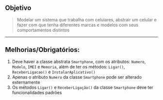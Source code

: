 ## Objetivo
> Modelar um sistema que trabalha com celulares, abstrair um celular e fazer com que tenha diferentes 
marcas e modelos com seus comportamentos distintos

---

## Melhorias/Obrigatórios:

1. Deve haver a classe abstrata `Smartphone`, com os atributos: `Numero`, `Modelo`, `IMEI` e `Memoria`, além de ter os métodos: `Ligar()`, `ReceberLigacao()` e `InstalarAplicativo()`
2. Apenas o atributo `Numero` da classe `Smartphone` pode ser alterado externamente
3. Os métodos `Ligar()` e `ReceberLigação()` da classe `Smartphone` deve ter funcionalidades padrões